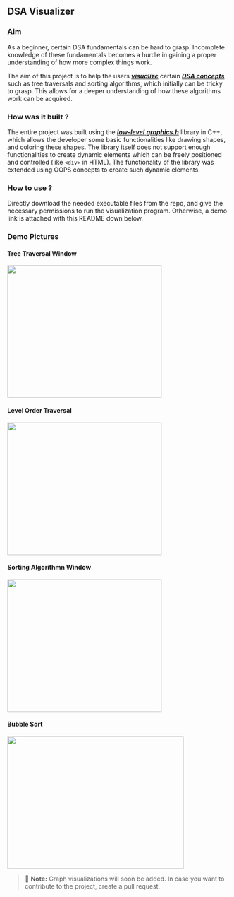 ## DSA Visualizer

### Aim
As a beginner, certain DSA fundamentals can be hard to grasp. Incomplete knowledge of these fundamentals becomes a hurdle in gaining a proper understanding of how
more complex things work.

The aim of this project is to help the users <ins>***visualize***</ins> certain <ins>***DSA concepts***</ins> such as tree traversals and sorting algorithms, which initially can be tricky
to grasp. This allows for a deeper understanding of how these algorithms work can be acquired. 

### How was it built ?
The entire project was built using the <ins>***low-level*** ***graphics.h***</ins> library in C++, which allows the developer some basic functionalities like drawing shapes, and 
coloring these shapes. The library itself does not support enough functionalities to create dynamic elements which can be freely positioned and controlled (like
``<div>`` in HTML). The functionality of the library was extended using OOPS concepts to create such dynamic elements.

### How to use ?
Directly download the needed executable files from the repo, and give the necessary permissions to run the visualization program. Otherwise, a demo link is 
attached with this README down below.

### Demo Pictures
#### Tree Traversal Window
<img src="https://github.com/user-attachments/assets/b970fa95-d1bb-4745-a399-35811079b7dd" width=350 height=300>

#### Level Order Traversal
<img src="https://github.com/user-attachments/assets/eb9979c0-2fac-4d77-87dc-2da2d4dddaea" width=350 height=300>

#### Sorting Algorithmn Window
<img src="https://github.com/user-attachments/assets/2c3800c5-c328-4127-99b9-71dda4059f6e" width=350 height=300>

#### Bubble Sort
<img src="https://github.com/user-attachments/assets/a8a7f3f2-1f0c-4b04-a252-d3dc5d9964ac" width=400 height=300>

> :memo: **Note:** Graph visualizations will soon be added. In case you want to contribute to the project, create a pull request.
